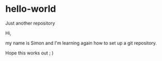 # hello-world
Just another repository

Hi,

my name is Simon and I'm learning again how to set up a git repository.

Hope this works out ; )
